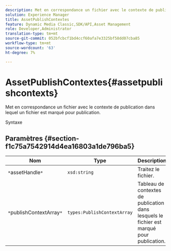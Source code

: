 ```yaml
---
description: Met en correspondance un fichier avec le contexte de publication dans lequel un fichier est marqué pour publication.
solution: Experience Manager
title: AssetPublishContextes
feature: Dynamic Media Classic,SDK/API,Asset Management
role: Developer,Administrator
translation-type: tm+mt
source-git-commit: 052bfcbcf1bd4ccf60afa7e3325bf58dd07cba85
workflow-type: tm+mt
source-wordcount: '63'
ht-degree: 7%

---
```



# AssetPublishContextes{#assetpublishcontexts}

Met en correspondance un fichier avec le contexte de publication dans lequel un fichier est marqué pour publication.

Syntaxe

## Paramètres {#section-f1c75a7542914d4ea16803a1de796ba5}

| Nom | Type | Description |
|---|---|---|
| `*`assetHandle`*` | `xsd:string` | Traitez le fichier. |
| `*`publishContextArray`*` | `types:PublishContextArray` | Tableau de contextes de publication dans lesquels le fichier est marqué pour publication. |


